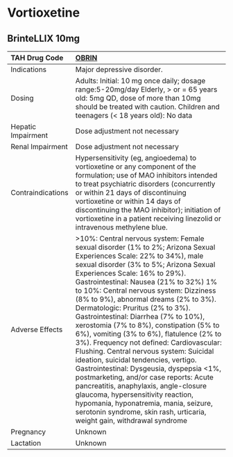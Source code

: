 # Vortioxetine

## BrinteLLIX 10mg

| TAH Drug Code      | [**OBRIN**](https://www.tahsda.org.tw/drugs/hissearch.php?drug_code=OBRIN)                                                                                                                                                                                                                                                                                                                                                                                                                                                                                                                                                                                                                                                                                                                                                                                                                                        |
|:-------------------|:------------------------------------------------------------------------------------------------------------------------------------------------------------------------------------------------------------------------------------------------------------------------------------------------------------------------------------------------------------------------------------------------------------------------------------------------------------------------------------------------------------------------------------------------------------------------------------------------------------------------------------------------------------------------------------------------------------------------------------------------------------------------------------------------------------------------------------------------------------------------------------------------------------------|
| Indications        | Major depressive disorder.                                                                                                                                                                                                                                                                                                                                                                                                                                                                                                                                                                                                                                                                                                                                                                                                                                                                                        |
| Dosing             | Adults: Initial: 10 mg once daily; dosage range:5-20mg/day Elderly, > or = 65 years old: 5mg QD, dose of more than 10mg should be treated with caution. Children and teenagers (< 18 years old): No data                                                                                                                                                                                                                                                                                                                                                                                                                                                                                                                                                                                                                                                                                                          |
| Hepatic Impairment | Dose adjustment not necessary                                                                                                                                                                                                                                                                                                                                                                                                                                                                                                                                                                                                                                                                                                                                                                                                                                                                                     |
| Renal Impairment   | Dose adjustment not necessary                                                                                                                                                                                                                                                                                                                                                                                                                                                                                                                                                                                                                                                                                                                                                                                                                                                                                     |
| Contraindications  | Hypersensitivity (eg, angioedema) to vortioxetine or any component of the formulation; use of MAO inhibitors intended to treat psychiatric disorders (concurrently or within 21 days of discontinuing vortioxetine or within 14 days of discontinuing the MAO inhibitor); initiation of vortioxetine in a patient receiving linezolid or intravenous methylene blue.                                                                                                                                                                                                                                                                                                                                                                                                                                                                                                                                              |
| Adverse Effects    | >10%: Central nervous system: Female sexual disorder (1% to 2%; Arizona Sexual Experiences Scale: 22% to 34%), male sexual disorder (3% to 5%; Arizona Sexual Experiences Scale: 16% to 29%). Gastrointestinal: Nausea (21% to 32%) 1% to 10%: Central nervous system: Dizziness (8% to 9%), abnormal dreams (2% to 3%). Dermatologic: Pruritus (2% to 3%). Gastrointestinal: Diarrhea (7% to 10%), xerostomia (7% to 8%), constipation (5% to 6%), vomiting (3% to 6%), flatulence (2% to 3%). Frequency not defined: Cardiovascular: Flushing. Central nervous system: Suicidal ideation, suicidal tendencies, vertigo. Gastrointestinal: Dysgeusia, dyspepsia <1%, postmarketing, and/or case reports: Acute pancreatitis, anaphylaxis, angle-closure glaucoma, hypersensitivity reaction, hypomania, hyponatremia, mania, seizure, serotonin syndrome, skin rash, urticaria, weight gain, withdrawal syndrome |
| Pregnancy          | Unknown                                                                                                                                                                                                                                                                                                                                                                                                                                                                                                                                                                                                                                                                                                                                                                                                                                                                                                           |
| Lactation          | Unknown                                                                                                                                                                                                                                                                                                                                                                                                                                                                                                                                                                                                                                                                                                                                                                                                                                                                                                           |

